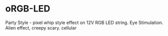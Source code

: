 # oRGB-LED
Party Style - pixel whip style effect on 12V RGB LED string. Eye Stimulation. Alien effect, creepy scary. cellular
